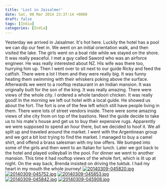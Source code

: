 ```yaml
---
title: 'Lost in Jaisalmer'
date: Sat, 08 Mar 2014 23:37:14 +0000
draft: false
tags: [India]
categories: [India]
---
```


Yesterday we arrived in Jaisalmer. It's hot here. Luckily the hotel has a pool we can dip our feet in. We went on an initial orientation walk, and then visited the lake. The girls went on a boat ride while we stayed on the shore. It was really peaceful. I met a guy called Saword who was an airforce engineer. He was really interested about NZ. His wife was there too, hurrying him up. Then I went over to sit next to our guide Ricky and feed the catfish. There were a lot I them and they were really big. It was funny heating them swimming with their whiskers poking above the surface. Afterwards we went to a rooftop restaurant in an Indian mansion. It was originally built for the son of the king. It was really amazing. There were views of the whole city. I ordered a whole tandoori chicken. It was really good! In the morning we left out hotel with a local guide. He showed us about the fort. The fort is one of the few left which still have people living in them. There were lots of street vendors inside. There were some amazing views of she city from on top of the bastions. Next the guide decide to take us to his mate's house and get us to buy their expensive rugs. Apparently we were supposed to spend an hour there, but we decided to hoof it. We all split up and traveled around the market. I went with the Argentinean group and we got a bit lost trying to find the market. I managed to buy a camel shirt, and offend a brass salesman with my low offers. We bumped into some of the girls and then went to an Italian for lunch. Later we got back to the hotel and played volleyball in the pool. For dinner we went to another mansion. This time it had rooftop views of the whole fort, which is lit up at night. On the way back, Brenda insisted on driving the tuktuk. I had my heart in my mouth the whole journey! [![20140309-045820.jpg](http://indiaana.files.wordpress.com/2014/03/20140309-045820.jpg)](http://indiaana.files.wordpress.com/2014/03/20140309-045820.jpg) [![20140309-045752.jpg](http://indiaana.files.wordpress.com/2014/03/20140309-045752.jpg)](http://indiaana.files.wordpress.com/2014/03/20140309-045752.jpg) [![20140309-045853.jpg](http://indiaana.files.wordpress.com/2014/03/20140309-045853.jpg)](http://indiaana.files.wordpress.com/2014/03/20140309-045853.jpg) [![20140309-045842.jpg](http://indiaana.files.wordpress.com/2014/03/20140309-045842.jpg)](http://indiaana.files.wordpress.com/2014/03/20140309-045842.jpg) [![20140309-045908.jpg](http://indiaana.files.wordpress.com/2014/03/20140309-045908.jpg)](http://indiaana.files.wordpress.com/2014/03/20140309-045908.jpg)